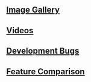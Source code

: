## [Image Gallery](./Gallery/index.html)

## [Videos](./Videos/index.html)

## [Development Bugs](./Development/index.html)

## [Feature Comparison](./Feature%20Comparison/index.html)

